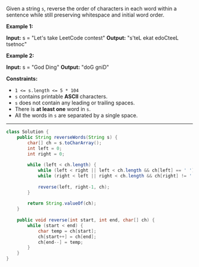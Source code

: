 Given a string `s`, reverse the order of characters in each word within a sentence while still preserving whitespace and initial word order.

**Example 1:**

**Input:** s = "Let's take LeetCode contest"
**Output:** "s'teL ekat edoCteeL tsetnoc"

**Example 2:**

**Input:** s = "God Ding"
**Output:** "doG gniD"

**Constraints:**

- `1 <= s.length <= 5 * 104`
- `s` contains printable **ASCII** characters.
- `s` does not contain any leading or trailing spaces.
- There is **at least one** word in `s`.
- All the words in `s` are separated by a single space.

---

```java
class Solution {
    public String reverseWords(String s) {
        char[] ch = s.toCharArray();
        int left = 0;
        int right = 0;
        
        while (left < ch.length) {
            while (left < right || left < ch.length && ch[left] == ' ') left++;
            while (right < left || right < ch.length && ch[right] != ' ') right++;
            
            reverse(left, right-1, ch);
        }
        
        return String.valueOf(ch);
    }
    
    public void reverse(int start, int end, char[] ch) {
        while (start < end) {
            char temp = ch[start];
            ch[start++] = ch[end];
            ch[end--] = temp;
        }
    }
}
```